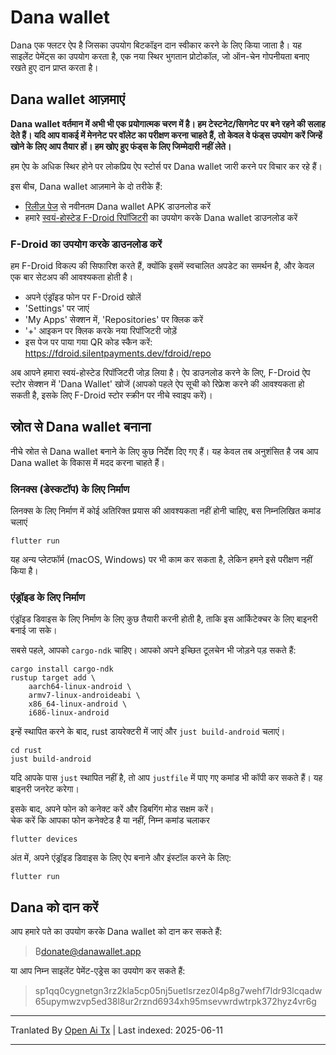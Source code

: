 # Dana wallet

Dana एक फ्लटर ऐप है जिसका उपयोग बिटकॉइन दान स्वीकार करने के लिए किया जाता है। यह साइलेंट पेमेंट्स का उपयोग करता है, एक नया स्थिर भुगतान प्रोटोकॉल, जो ऑन-चेन गोपनीयता बनाए रखते हुए दान प्राप्त करता है।

## Dana wallet आज़माएं

**Dana wallet वर्तमान में अभी भी एक प्रयोगात्मक चरण में है। हम टेस्टनेट/सिगनेट पर बने रहने की सलाह देते हैं। यदि आप वाकई में मेननेट पर वॉलेट का परीक्षण करना चाहते हैं, तो केवल वे फंड्स उपयोग करें जिन्हें खोने के लिए आप तैयार हों। हम खोए हुए फंड्स के लिए जिम्मेदारी नहीं लेते।**

हम ऐप के अधिक स्थिर होने पर लोकप्रिय ऐप स्टोर्स पर Dana wallet जारी करने पर विचार कर रहे हैं।

इस बीच, Dana wallet आज़माने के दो तरीके हैं:

- [रिलीज़ पेज](https://github.com/cygnet3/danawallet/releases) से नवीनतम Dana wallet APK डाउनलोड करें  
- हमारे [स्वयं-होस्टेड F-Droid रिपॉजिटरी](https://fdroid.silentpayments.dev/fdroid/repo) का उपयोग करके Dana wallet डाउनलोड करें

### F-Droid का उपयोग करके डाउनलोड करें

हम F-Droid विकल्प की सिफारिश करते हैं, क्योंकि इसमें स्वचालित अपडेट का समर्थन है, और केवल एक बार सेटअप की आवश्यकता होती है।

- अपने एंड्रॉइड फोन पर F-Droid खोलें  
- 'Settings' पर जाएं  
- 'My Apps' सेक्शन में, 'Repositories' पर क्लिक करें  
- '+' आइकन पर क्लिक करके नया रिपॉजिटरी जोड़ें  
- इस पेज पर पाया गया QR कोड स्कैन करें: https://fdroid.silentpayments.dev/fdroid/repo  

अब आपने हमारा स्वयं-होस्टेड रिपॉजिटरी जोड़ लिया है। ऐप डाउनलोड करने के लिए, F-Droid ऐप स्टोर सेक्शन में 'Dana Wallet' खोजें (आपको पहले ऐप सूची को रिफ्रेश करने की आवश्यकता हो सकती है, इसके लिए F-Droid स्टोर स्क्रीन पर नीचे स्वाइप करें)।

## स्रोत से Dana wallet बनाना

नीचे स्रोत से Dana wallet बनाने के लिए कुछ निर्देश दिए गए हैं। यह केवल तब अनुशंसित है जब आप Dana wallet के विकास में मदद करना चाहते हैं।

### लिनक्स (डेस्कटॉप) के लिए निर्माण

लिनक्स के लिए निर्माण में कोई अतिरिक्त प्रयास की आवश्यकता नहीं होनी चाहिए, बस निम्नलिखित कमांड चलाएं

```
flutter run
```

यह अन्य प्लेटफॉर्म (macOS, Windows) पर भी काम कर सकता है, लेकिन हमने इसे परीक्षण नहीं किया है।

### एंड्रॉइड के लिए निर्माण

एंड्रॉइड डिवाइस के लिए निर्माण के लिए कुछ तैयारी करनी होती है, ताकि इस आर्किटेक्चर के लिए बाइनरी बनाई जा सके।

सबसे पहले, आपको `cargo-ndk` चाहिए। आपको अपने इच्छित टूलचेन भी जोड़ने पड़ सकते हैं:

```
cargo install cargo-ndk
rustup target add \
    aarch64-linux-android \
    armv7-linux-androideabi \
    x86_64-linux-android \
    i686-linux-android
```

इन्हें स्थापित करने के बाद, rust डायरेक्टरी में जाएं और `just build-android` चलाएं।

```
cd rust
just build-android
```

यदि आपके पास `just` स्थापित नहीं है, तो आप `justfile` में पाए गए कमांड भी कॉपी कर सकते हैं। यह बाइनरी जनरेट करेगा।

इसके बाद, अपने फोन को कनेक्ट करें और डिबगिंग मोड सक्षम करें।  
चेक करें कि आपका फोन कनेक्टेड है या नहीं, निम्न कमांड चलाकर

```
flutter devices
```

अंत में, अपने एंड्रॉइड डिवाइस के लिए ऐप बनाने और इंस्टॉल करने के लिए:

```
flutter run
```

## Dana को दान करें

आप हमारे पते का उपयोग करके Dana wallet को दान कर सकते हैं:

> ₿donate@danawallet.app

या आप निम्न साइलेंट पेमेंट-एड्रेस का उपयोग कर सकते हैं:

> sp1qq0cygnetgn3rz2kla5cp05nj5uetlsrzez0l4p8g7wehf7ldr93lcqadw65upymwzvp5ed38l8ur2rznd6934xh95msevwrdwtrpk372hyz4vr6g

---

Tranlated By [Open Ai Tx](https://github.com/OpenAiTx/OpenAiTx) | Last indexed: 2025-06-11

---